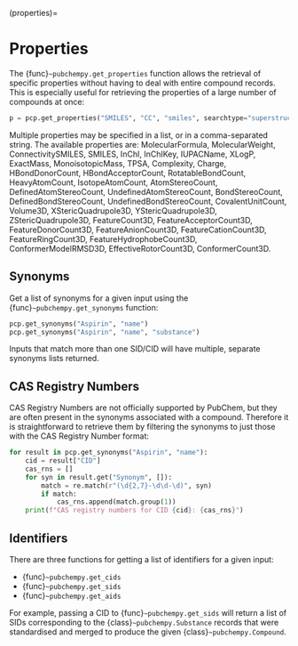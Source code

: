 (properties)=

# Properties

The {func}`~pubchempy.get_properties` function allows the retrieval of specific properties without having to deal with entire compound records. This is especially useful for retrieving the properties of a large number of compounds at once:

```python
p = pcp.get_properties("SMILES", "CC", "smiles", searchtype="superstructure")
```

Multiple properties may be specified in a list, or in a comma-separated string. The available properties are: MolecularFormula, MolecularWeight, ConnectivitySMILES, SMILES, InChI, InChIKey, IUPACName, XLogP, ExactMass, MonoisotopicMass, TPSA, Complexity, Charge, HBondDonorCount, HBondAcceptorCount, RotatableBondCount, HeavyAtomCount, IsotopeAtomCount, AtomStereoCount, DefinedAtomStereoCount, UndefinedAtomStereoCount, BondStereoCount, DefinedBondStereoCount, UndefinedBondStereoCount, CovalentUnitCount, Volume3D, XStericQuadrupole3D, YStericQuadrupole3D, ZStericQuadrupole3D, FeatureCount3D, FeatureAcceptorCount3D, FeatureDonorCount3D, FeatureAnionCount3D, FeatureCationCount3D, FeatureRingCount3D, FeatureHydrophobeCount3D, ConformerModelRMSD3D, EffectiveRotorCount3D, ConformerCount3D.

## Synonyms

Get a list of synonyms for a given input using the {func}`~pubchempy.get_synonyms` function:

```python
pcp.get_synonyms("Aspirin", "name")
pcp.get_synonyms("Aspirin", "name", "substance")
```

Inputs that match more than one SID/CID will have multiple, separate synonyms lists returned.

## CAS Registry Numbers

CAS Registry Numbers are not officially supported by PubChem, but they are often present in the synonyms associated with a compound. Therefore it is straightforward to retrieve them by filtering the synonyms to just those with the CAS Registry Number format:

```python
for result in pcp.get_synonyms("Aspirin", "name"):
    cid = result["CID"]
    cas_rns = []
    for syn in result.get("Synonym", []):
        match = re.match(r"(\d{2,7}-\d\d-\d)", syn)
        if match:
            cas_rns.append(match.group(1))
    print(f"CAS registry numbers for CID {cid}: {cas_rns}")
```

## Identifiers

There are three functions for getting a list of identifiers for a given input:

- {func}`~pubchempy.get_cids`
- {func}`~pubchempy.get_sids`
- {func}`~pubchempy.get_aids`

For example, passing a CID to {func}`~pubchempy.get_sids` will return a list of SIDs corresponding to the {class}`~pubchempy.Substance` records that were standardised and merged to produce the given {class}`~pubchempy.Compound`.
